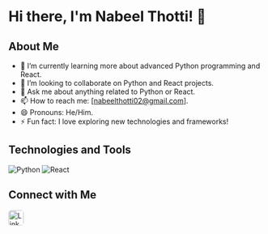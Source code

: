 # Hi there, I'm Nabeel Thotti! 👋

## About Me

- 🌱 I’m currently learning more about advanced Python programming and React.
- 👯 I’m looking to collaborate on Python and React projects.
- 💬 Ask me about anything related to Python or React.
- 📫 How to reach me: [nabeelthotti02@gmail.com].
- 😄 Pronouns: He/Him.
- ⚡ Fun fact: I love exploring new technologies and frameworks!

## Technologies and Tools

![Python](https://img.shields.io/badge/-Python-05122A?style=flat&logo=python&logoColor=FFFFFF)
![React](https://img.shields.io/badge/-React-05122A?style=flat&logo=react&logoColor=61DAFB)

## Connect with Me


<a href="https://www.linkedin.com/in/nabeelthotti/">
  <img alt="LinkedIn icon" src="https://cdn-icons-png.flaticon.com/512/174/174857.png" width="30" height="30" style="background-color: white; border-radius: 5px;">
</a>

[1]: https://www.linkedin.com/in/nabeelthotti/

